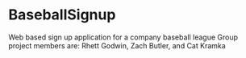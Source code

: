 # BaseballSignup
Web based sign up application for a company baseball league
Group project members are: Rhett Godwin, Zach Butler, and Cat Kramka